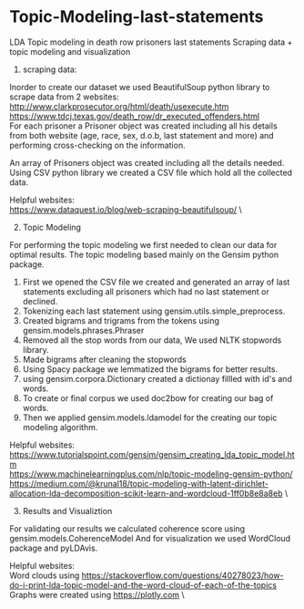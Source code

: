 # Topic-Modeling-last-statements
LDA Topic modeling in death row prisoners last statements
Scraping data + topic modeling and visualization

1) scraping data:

Inorder to create our dataset we used BeautifulSoup python library to scrape data from 2 websites:
http://www.clarkprosecutor.org/html/death/usexecute.htm \
https://www.tdcj.texas.gov/death_row/dr_executed_offenders.html \
For each prisoner a Prisoner object was created including all his details from both website (age, race, sex, d.o.b, last statement and more) and performing cross-checking on the information.

An array of Prisoners object was created including all the details needed.
Using CSV python library we created a CSV file which hold all the collected data.

Helpful websites:  \
https://www.dataquest.io/blog/web-scraping-beautifulsoup/ \

2) Topic Modeling

For performing the topic modeling we first needed to clean our data for optimal results.
The topic modeling based mainly on the Gensim python package.
1. First we opened the CSV file we created and generated an array of last statements excluding all prisoners which had no last statement or declined.
2. Tokenizing each last statement using gensim.utils.simple_preprocess.
3. Created bigrams and trigrams from the tokens using gensim.models.phrases.Phraser
4. Removed all the stop words from our data, We used NLTK stopwords library.
5. Made bigrams after cleaning the stopwords
6. Using Spacy package we lemmatized the bigrams for better results.
7. using gensim.corpora.Dictionary created a dictionay fillled with id's and words.
8. To create or final corpus we used doc2bow for creating our bag of words.
9. Then we applied gensim.models.ldamodel for the creating our topic modeling algorithm.

Helpful websites:  \
https://www.tutorialspoint.com/gensim/gensim_creating_lda_topic_model.htm \
https://www.machinelearningplus.com/nlp/topic-modeling-gensim-python/ \
https://medium.com/@krunal18/topic-modeling-with-latent-dirichlet-allocation-lda-decomposition-scikit-learn-and-wordcloud-1ff0b8e8a8eb \

3) Results and Visualiztion

For validating our results we calculated coherence score using gensim.models.CoherenceModel
And for visualization we used WordCloud package and pyLDAvis.

Helpful websites: \
Word clouds using https://stackoverflow.com/questions/40278023/how-do-i-print-lda-topic-model-and-the-word-cloud-of-each-of-the-topics \
Graphs were created using https://plotly.com \

